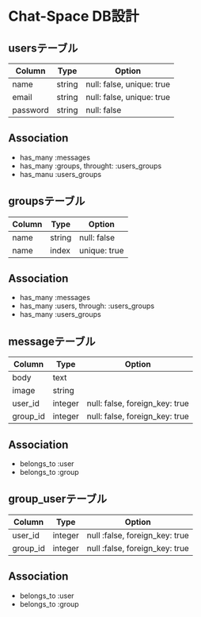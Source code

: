 # Chat-Space DB設計  

## usersテーブル  
|Column|Type|Option|
|------|----|------|
|name|string|null: false, unique: true|
|email|string|null: false, unique: true|
|password|string|null: false|
## Association
- has_many :messages
- has_many :groups, throught: :users_groups
- has_manu :users_groups

## groupsテーブル
|Column|Type|Option|
|------|----|------|
|name|string|null: false|
|name|index|unique: true|
## Association
- has_many :messages
- has_many :users, through: :users_groups
- has_many :users_groups

## messageテーブル
|Column|Type|Option|
|------|----|------|
|body|text||
|image|string||
|user_id|integer|null: false, foreign_key: true|
|group_id|integer|null: false, foreign_key: true|
## Association
- belongs_to :user
- belongs_to :group

## group_userテーブル
|Column|Type|Option|
|------|----|------|
|user_id|integer|null :false, foreign_key: true|
|group_id|integer|null :false, foreign_key: true|
## Association
- belongs_to :user
- belongs_to :group